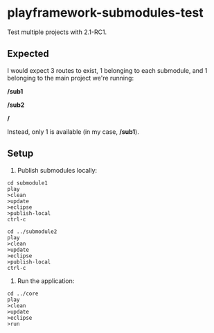 playframework-submodules-test
=============================

Test multiple projects with 2.1-RC1.

## Expected

I would expect 3 routes to exist, 1 belonging to each submodule, and 1 belonging to the main project we're running:

**/sub1**

**/sub2**

**/**

Instead, only 1 is available (in my case, **/sub1**).

## Setup

1. Publish submodules locally:

```
cd submodule1
play
>clean
>update
>eclipse
>publish-local
ctrl-c
```

```
cd ../submodule2
play
>clean
>update
>eclipse
>publish-local
ctrl-c
```

1. Run the application:

```
cd ../core
play
>clean
>update
>eclipse
>run
```

